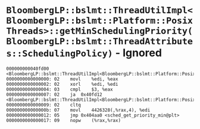 # `BloombergLP::bslmt::ThreadUtilImpl<BloombergLP::bslmt::Platform::PosixThreads>::getMinSchedulingPriority(BloombergLP::bslmt::ThreadAttributes::SchedulingPolicy)` - Ignored

```x86asm
000000000040fd00 <BloombergLP::bslmt::ThreadUtilImpl<BloombergLP::bslmt::Platform::PosixThreads>::getMinSchedulingPriority(BloombergLP::bslmt::ThreadAttributes::SchedulingPolicy)>:
0000000000000000: 02	movl	%edi, %eax
0000000000000002: 02	xorl	%edi, %edi
0000000000000004: 03	cmpl	$3, %eax
0000000000000007: 02	ja	0x40fd12 <BloombergLP::bslmt::ThreadUtilImpl<BloombergLP::bslmt::Platform::PosixThreads>::getMinSchedulingPriority(BloombergLP::bslmt::ThreadAttributes::SchedulingPolicy)+0x12>
0000000000000009: 02	cltq	
000000000000000b: 07	movl	4426328(,%rax,4), %edi
0000000000000012: 05	jmp	0x404aa0 <sched_get_priority_min@plt>
0000000000000017: 09	nopw	(%rax,%rax)
```

